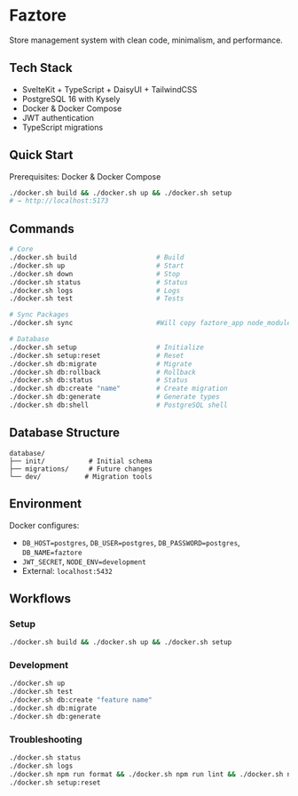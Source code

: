 # Faztore

Store management system with clean code, minimalism, and performance.

## Tech Stack

- SvelteKit + TypeScript + DaisyUI + TailwindCSS
- PostgreSQL 16 with Kysely
- Docker & Docker Compose
- JWT authentication
- TypeScript migrations

## Quick Start

Prerequisites: Docker & Docker Compose

```bash
./docker.sh build && ./docker.sh up && ./docker.sh setup
# → http://localhost:5173
```

## Commands

```bash
# Core
./docker.sh build                    # Build
./docker.sh up                       # Start
./docker.sh down                     # Stop
./docker.sh status                   # Status
./docker.sh logs                     # Logs
./docker.sh test                     # Tests

# Sync Packages
./docker.sh sync                     #Will copy faztore_app node_modules to main host

# Database
./docker.sh setup                    # Initialize
./docker.sh setup:reset              # Reset
./docker.sh db:migrate               # Migrate
./docker.sh db:rollback              # Rollback
./docker.sh db:status                # Status
./docker.sh db:create "name"         # Create migration
./docker.sh db:generate              # Generate types
./docker.sh db:shell                 # PostgreSQL shell
```

## Database Structure

```
database/
├── init/           # Initial schema
├── migrations/     # Future changes
└── dev/           # Migration tools
```

## Environment

Docker configures:
- `DB_HOST=postgres`, `DB_USER=postgres`, `DB_PASSWORD=postgres`, `DB_NAME=faztore`
- `JWT_SECRET`, `NODE_ENV=development`
- External: `localhost:5432`

## Workflows

### Setup
```bash
./docker.sh build && ./docker.sh up && ./docker.sh setup
```

### Development
```bash
./docker.sh up
./docker.sh test
./docker.sh db:create "feature name"
./docker.sh db:migrate
./docker.sh db:generate
```

### Troubleshooting
```bash
./docker.sh status
./docker.sh logs
./docker.sh npm run format && ./docker.sh npm run lint && ./docker.sh npm run check
./docker.sh setup:reset
```
